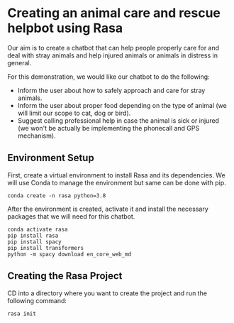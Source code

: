 # Creating an animal care and rescue helpbot using Rasa

Our aim is to create a chatbot that can help people properly care for and deal with stray animals and help injured animals or animals in distress in general.

For this demonstration, we would like our chatbot to do the following:
- Inform the user about how to safely approach and care for stray animals.
- Inform the user about proper food depending on the type of animal (we will limit our scope to cat, dog or bird).
- Suggest calling professional help in case the animal is sick or injured (we won't be actually be implementing the phonecall and GPS mechanism).

## Environment Setup

First, create a virtual environment to install Rasa and its dependencies. We will use Conda to manage the environment but same can be done with pip.

```
conda create -n rasa python=3.8
```

After the environment is created, activate it and install the necessary packages that we will need for this chatbot.

```
conda activate rasa
pip install rasa
pip install spacy
pip install transformers
python -m spacy download en_core_web_md
```

## Creating the Rasa Project

CD into a directory where you want to create the project and run the following command:

```
rasa init
```